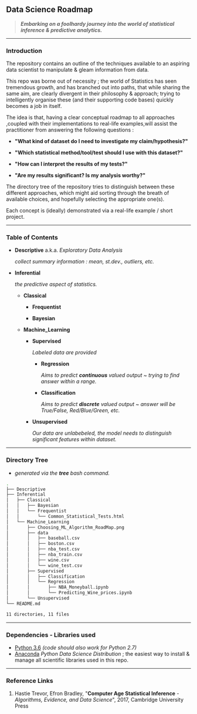 ## Data Science Roadmap

> ***Embarking on a foolhardy journey into the world of statistical inference & predictive analytics.***
---
### **Introduction**

The repository contains an outline of the techniques available to an aspiring data scientist to manipulate & gleam information from data. 

This repo was borne out of necessity ; the world of Statistics has seen tremendous growth, and has branched out into paths, that while sharing the same aim, are clearly divergent in their philosophy & approach; trying to intelligently organise these (and their supporting code bases) quickly becomes a job in itself.  

The idea is that, having a clear conceptual roadmap to all approaches ,coupled with their implementations to real-life examples,will assist the practitioner from answering the following questions :

-  **"What kind of dataset do I need to investigate my claim/hypothesis?"**

-  **"Which statistical method/tool/test should I use with this dataset?"** 

-  **"How can I interpret the results of my tests?"**

-  **"Are my results significant? Is my analysis worthy?"** 
 
The directory tree of the repository tries to distinguish between these different approaches, which might aid sorting through the breath of available choices, and hopefully selecting the appropriate one(s).

Each concept is (ideally) demonstrated via a real-life example / short project.   


---
### **Table of Contents** 

- **Descriptive** a.k.a. *Exploratory Data Analysis*

    *collect summary information : mean, st.dev., outliers, etc.*
- **Inferential**
    
    *the predictive aspect of statistics.*
    - **Classical**
        - **Frequentist**
                                
        - **Bayesian**
                                
    - **Machine_Learning**
        - **Supervised**
        
            *Labeled data are provided*
            - **Regression**
            
                *Aims to predict **continuous** valued output ~ trying to find answer within a range.*
                                
            - **Classification**
            
                *Aims to predict **discrete** valued output ~ answer will be True/False, Red/Blue/Green, etc.*                    
        - **Unsupervised**
        
            *Our data are unlabebeled, the model needs to distinguish significant features within dataset.*                        

---
### **Directory Tree**
- *generated via the **tree** bash command.*
```bash
.
├── Descriptive
├── Inferential
│   ├── Classical
│   │   ├── Bayesian
│   │   └── Frequentist
│   │       └── Common_Statistical_Tests.html
│   └── Machine_Learning
│       ├── Choosing_ML_Algorithm_RoadMap.png
│       ├── data
│       │   ├── baseball.csv
│       │   ├── boston.csv
│       │   ├── nba_test.csv
│       │   ├── nba_train.csv
│       │   ├── wine.csv
│       │   └── wine_test.csv
│       ├── Supervised
│       │   ├── Classification
│       │   └── Regression
│       │       ├── NBA_Moneyball.ipynb
│       │       └── Predicting_Wine_prices.ipynb
│       └── Unsupervised
└── README.md

11 directories, 11 files

```

---

### **Dependencies - Libraries used**

* [Python 3.6](https://docs.python.org/3.6/) *(code should also work for Python 2.7)*
* [Anaconda](https://www.anaconda.com/)  *Python Data Science Distribution* ; the easiest way to install & manage all scientific libraries used in this repo.

---

### **Reference Links**

1. Hastie Trevor, Efron Bradley, "**Computer Age Statistical Inference** - *Algorithms, Evidence, and Data Science*", 2017, Cambridge University Press
